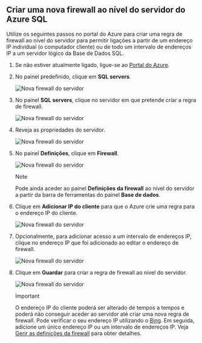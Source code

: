 
<!--
includes/sql-database-create-new-server-firewall-portal.md

Latest Freshness check:  2016-08-01 , rickbyh.

As of circa 2016-04-11, the following topics might include this include:
articles/sql-database/sql-database-get-started-tutorial.md
articles/sql-database/sql-database-configure-firewall-settings

-->
## <a name="create-a-new-azure-sql-serverlevel-firewall"></a>Criar uma nova firewall ao nível do servidor do Azure SQL
Utilize os seguintes passos no portal do Azure para criar uma regra de firewall ao nível do servidor para permitir ligações a partir de um endereço IP individual (o computador cliente) ou de todo um intervalo de endereços IP a um servidor lógico da Base de Dados SQL.

1. Se não estiver atualmente ligado, ligue-se ao [Portal do Azure](http://portal.azure.com).
2. No painel predefinido, clique em **SQL servers**.
   
      ![Nova firewall do servidor](./media/sql-database-create-new-server-firewall-portal/sql-database-create-new-server-firewall-portal-1.png)
3. No painel **SQL servers**, clique no servidor em que pretende criar a regra de firewall.
   
     ![Nova firewall do servidor](./media/sql-database-create-new-server-firewall-portal/sql-database-create-new-server-firewall-portal-2.png)
4. Reveja as propriedades do servidor.
   
     ![Nova firewall do servidor](./media/sql-database-create-new-server-firewall-portal/sql-database-create-new-server-firewall-portal-3.png)
5. No painel **Definições**, clique em **Firewall**.
   
     ![Nova firewall do servidor](./media/sql-database-create-new-server-firewall-portal/sql-database-create-new-server-firewall-portal-4.png)
   
   > [!NOTE]
   > Pode ainda aceder ao painel **Definições da firewall** ao nível do servidor a partir da barra de ferramentas do painel **Base de dados**.
   > 
   > 
6. Clique em **Adicionar IP do cliente** para que o Azure crie uma regra para o endereço IP do cliente.
   
      ![Nova firewall do servidor](./media/sql-database-create-new-server-firewall-portal/sql-database-create-new-server-firewall-portal-5.png)
7. Opcionalmente, para adicionar acesso a um intervalo de endereços IP, clique no endereço IP que foi adicionado ao editar o endereço de firewall.
   
      ![Nova firewall do servidor](./media/sql-database-create-new-server-firewall-portal/sql-database-create-new-server-firewall-portal-6.png)
8. Clique em **Guardar** para criar a regra de firewall ao nível do servidor.
   
     ![Nova firewall do servidor](./media/sql-database-create-new-server-firewall-portal/sql-database-create-new-server-firewall-portal-7.png)
   
   > [!IMPORTANT]
   > O endereço IP do cliente poderá ser alterado de tempos a tempos e poderá não conseguir aceder ao servidor até criar uma nova regra de firewall. Pode verificar o seu endereço IP utilizando o [Bing](http://www.bing.com/search?q=my%20ip%20address). Em seguida, adicione um único endereço IP ou um intervalo de endereços IP. Veja [Gerir as definições da firewall](../articles/sql-database/sql-database-configure-firewall-settings.md#manage-existing-server-level-firewall-rules-through-the-azure-portal) para obter detalhes.
   > 
   > 



<!--HONumber=Nov16_HO2-->


